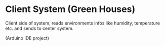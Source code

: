 # Client System (Green Houses)


Client side of system, reads environments infos like humidity, temperature etc. and sends to center system.

(Arduino IDE project)